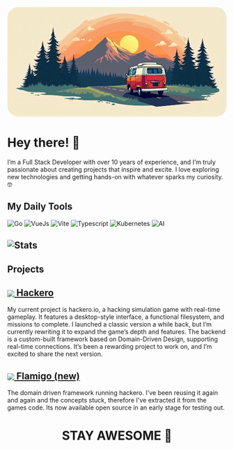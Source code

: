 ![Cover](./cover.webp)
# Hey there! 👋

I’m a Full Stack Developer with over 10 years of experience, and I’m truly passionate about creating projects that inspire and excite. I love exploring new technologies and getting hands-on with whatever sparks my curiosity. 🤓

## My Daily Tools
![Go](https://img.shields.io/badge/-Go-00ADD8?style=for-the-badge&logo=go&logoColor=white)
![VueJs](https://img.shields.io/badge/-VueJS-42b883?style=for-the-badge&logo=vue.js&logoColor=white)
![Vite](https://img.shields.io/badge/-Vite-3d1663?style=for-the-badge&logo=vite&logoColor=white)
![Typescript](https://img.shields.io/badge/-TypeScript-007ACC?style=for-the-badge&logo=typescript&logoColor=white)
![Kubernetes](https://img.shields.io/badge/-Kubernetes-326CE5?style=for-the-badge&logo=kubernetes&logoColor=white)
![AI](https://img.shields.io/badge/-Artifical_Intelligence-grey?style=for-the-badge&logoColor=white)

![Stats](https://github-readme-stats.vercel.app/api/top-langs/?username=AmberByte&langs_count=8&layout=compact&theme=dracula&hide_border=true&border_radius=15&hide=CSS,Java)
---

## Projects
<h2 valign="middle"><a href="https://hackero.io/"><img align="center" height="50" src="https://hackero.io/favicon.svg"> Hackero</a></h2>
  My current project is hackero.io, a hacking simulation game with real-time gameplay. It features a desktop-style interface, a functional filesystem, and missions to complete. I launched a classic version a while back, but I’m currently rewriting it to expand the game’s depth and features.  
  The backend is a custom-built framework based on Domain-Driven Design, supporting real-time connections. It’s been a rewarding project to work on, and I’m excited to share the next version.

<h2 valign="middle"><a href="https://flamigo.amberbyte.dev/"><img align="center" height="50" src="https://flamigo.amberbyte.dev/logo-simple.svg"> Flamigo (new)</a></h2>
  The domain driven framework running hackero.  
  I've been reusing it again and again and the concepts stuck, therefore I've extracted it from the games code.  
  Its now available open source in an early stage for testing out.  



<h1 align="center">STAY AWESOME 🎉</h1>
